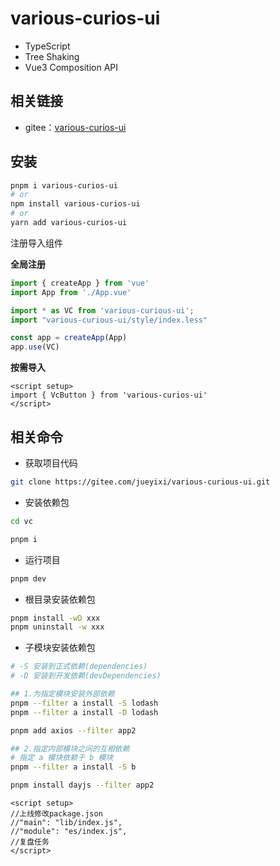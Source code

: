 # various-curios-ui

- TypeScript 
- Tree Shaking
- Vue3 Composition API

## 相关链接

- gitee：[various-curios-ui](https://gitee.com/jueyixi/various-curious-ui)

## 安装

```bash
pnpm i various-curios-ui
# or
npm install various-curios-ui
# or
yarn add various-curios-ui
```

注册导入组件

**全局注册**

```ts
import { createApp } from 'vue'
import App from './App.vue'

import * as VC from 'various-curious-ui';
import "various-curious-ui/style/index.less"

const app = createApp(App)
app.use(VC)
```

**按需导入**

```vue
<script setup>
import { VcButton } from 'various-curios-ui'
</script>
```

## 相关命令

- 获取项目代码

```sh
git clone https://gitee.com/jueyixi/various-curious-ui.git
```

- 安装依赖包

```sh
cd vc

pnpm i
```

- 运行项目

```sh
pnpm dev
```

- 根目录安装依赖包

```sh
pnpm install -wD xxx
pnpm uninstall -w xxx
```

- 子模块安装依赖包

```sh
# -S 安装到正式依赖(dependencies)
# -D 安装到开发依赖(devDependencies)

## 1.为指定模块安装外部依赖
pnpm --filter a install -S lodash 
pnpm --filter a install -D lodash

pnpm add axios --filter app2

## 2.指定内部模块之间的互相依赖
# 指定 a 模块依赖于 b 模块
pnpm --filter a install -S b

pnpm install dayjs --filter app2
```

<div>

```vue
<script setup>
//上线修改package.json
//"main": "lib/index.js",
//"module": "es/index.js",
//复盘任务
</script>
```

</div>

